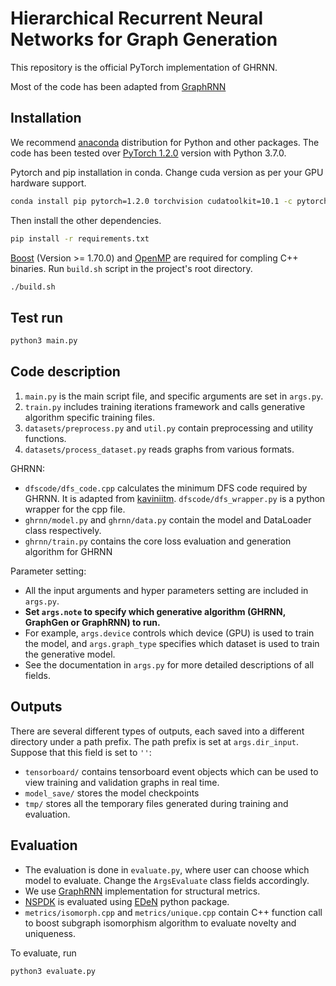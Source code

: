 # Hierarchical Recurrent Neural Networks for Graph Generation

This repository is the official PyTorch implementation of GHRNN.

Most of the code has been adapted from [GraphRNN](https://github.com/snap-stanford/GraphRNN)

## Installation

We recommend [anaconda](https://www.anaconda.com/distribution/) distribution for Python and other packages. The code has been tested over [PyTorch 1.2.0](https://pytorch.org/) version with Python 3.7.0.

Pytorch and pip installation in conda. Change cuda version as per your GPU hardware support.

```bash
conda install pip pytorch=1.2.0 torchvision cudatoolkit=10.1 -c pytorch
```

Then install the other dependencies.

```bash
pip install -r requirements.txt
```

[Boost](https://www.boost.org/) (Version >= 1.70.0) and [OpenMP](https://www.openmp.org/) are required for compling C++ binaries. Run `build.sh` script in the project's root directory.

```bash
./build.sh
```

## Test run

```bash
python3 main.py
```

## Code description

1. `main.py` is the main script file, and specific arguments are set in `args.py`.
2. `train.py` includes training iterations framework and calls generative algorithm specific training files.
3. `datasets/preprocess.py` and `util.py` contain preprocessing and utility functions.
4. `datasets/process_dataset.py` reads graphs from various formats.

GHRNN:

- `dfscode/dfs_code.cpp` calculates the minimum DFS code required by GHRNN. It is adapted from [kaviniitm](https://github.com/kaviniitm/DFSCode). `dfscode/dfs_wrapper.py` is a python wrapper for the cpp file.
- `ghrnn/model.py` and `ghrnn/data.py` contain the model and DataLoader class respectively.
- `ghrnn/train.py` contains the core loss evaluation and generation algorithm for GHRNN

Parameter setting:

- All the input arguments and hyper parameters setting are included in `args.py`.
- **Set `args.note` to specify which generative algorithm (GHRNN, GraphGen or GraphRNN) to run.**
- For example, `args.device` controls which device (GPU) is used to train the model, and `args.graph_type` specifies which dataset is used to train the generative model.
- See the documentation in `args.py` for more detailed descriptions of all fields.

## Outputs

There are several different types of outputs, each saved into a different directory under a path prefix. The path prefix is set at `args.dir_input`. Suppose that this field is set to `''`:

- `tensorboard/` contains tensorboard event objects which can be used to view training and validation graphs in real time.
- `model_save/` stores the model checkpoints
- `tmp/` stores all the temporary files generated during training and evaluation.

## Evaluation

- The evaluation is done in `evaluate.py`, where user can choose which model to evaluate. Change the `ArgsEvaluate` class fields accordingly.
- We use [GraphRNN](https://github.com/snap-stanford/GraphRNN) implementation for structural metrics.
- [NSPDK](https://dtai.cs.kuleuven.be/software/nspdk) is evaluated using [EDeN](https://github.com/fabriziocosta/EDeN) python package.
- `metrics/isomorph.cpp` and `metrics/unique.cpp` contain C++ function call to boost subgraph isomorphism algorithm to evaluate novelty and uniqueness.

To evaluate, run

```bash
python3 evaluate.py
```

